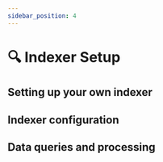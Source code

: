 ```yaml
---
sidebar_position: 4
---
```


# 🔍 Indexer Setup

## Setting up your own indexer

## Indexer configuration

## Data queries and processing 